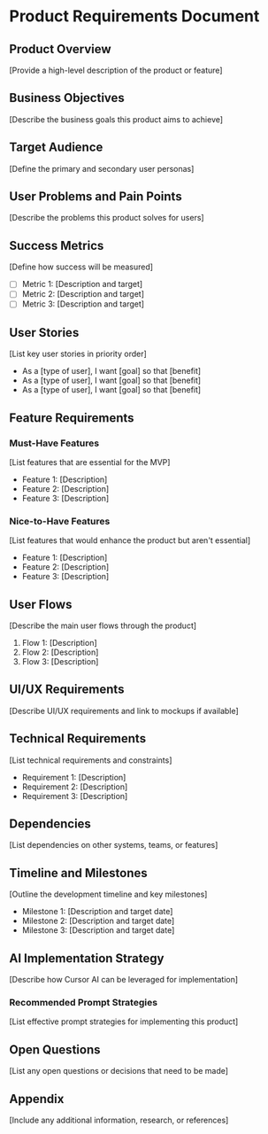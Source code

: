 # Product Requirements Document

## Product Overview

[Provide a high-level description of the product or feature]

## Business Objectives

[Describe the business goals this product aims to achieve]

## Target Audience

[Define the primary and secondary user personas]

## User Problems and Pain Points

[Describe the problems this product solves for users]

## Success Metrics

[Define how success will be measured]

- [ ] Metric 1: [Description and target]
- [ ] Metric 2: [Description and target]
- [ ] Metric 3: [Description and target]

## User Stories

[List key user stories in priority order]

- As a [type of user], I want [goal] so that [benefit]
- As a [type of user], I want [goal] so that [benefit]
- As a [type of user], I want [goal] so that [benefit]

## Feature Requirements

### Must-Have Features

[List features that are essential for the MVP]

- Feature 1: [Description]
- Feature 2: [Description]
- Feature 3: [Description]

### Nice-to-Have Features

[List features that would enhance the product but aren't essential]

- Feature 1: [Description]
- Feature 2: [Description]
- Feature 3: [Description]

## User Flows

[Describe the main user flows through the product]

1. Flow 1: [Description]
2. Flow 2: [Description]
3. Flow 3: [Description]

## UI/UX Requirements

[Describe UI/UX requirements and link to mockups if available]

## Technical Requirements

[List technical requirements and constraints]

- Requirement 1: [Description]
- Requirement 2: [Description]
- Requirement 3: [Description]

## Dependencies

[List dependencies on other systems, teams, or features]

## Timeline and Milestones

[Outline the development timeline and key milestones]

- Milestone 1: [Description and target date]
- Milestone 2: [Description and target date]
- Milestone 3: [Description and target date]

## AI Implementation Strategy

[Describe how Cursor AI can be leveraged for implementation]

### Recommended Prompt Strategies

[List effective prompt strategies for implementing this product]

## Open Questions

[List any open questions or decisions that need to be made]

## Appendix

[Include any additional information, research, or references] 